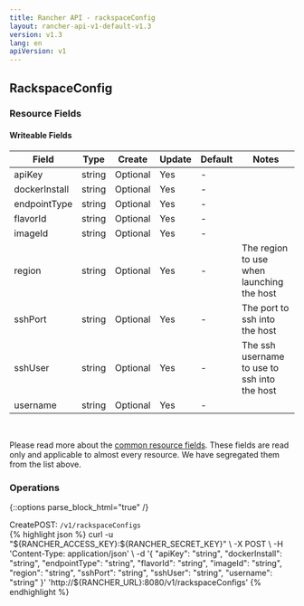 ```yaml
---
title: Rancher API - rackspaceConfig
layout: rancher-api-v1-default-v1.3
version: v1.3
lang: en
apiVersion: v1
---
```


## RackspaceConfig



### Resource Fields

#### Writeable Fields

Field | Type | Create | Update | Default | Notes
---|---|---|---|---|---
apiKey | string | Optional | Yes | - | 
dockerInstall | string | Optional | Yes | - | 
endpointType | string | Optional | Yes | - | 
flavorId | string | Optional | Yes | - | 
imageId | string | Optional | Yes | - | 
region | string | Optional | Yes | - | The region to use when launching the host
sshPort | string | Optional | Yes | - | The port to ssh into the host
sshUser | string | Optional | Yes | - | The ssh username to use to ssh into the host
username | string | Optional | Yes | - | 



<br>

Please read more about the [common resource fields]({{site.baseurl}}/rancher/{{page.version}}/{{page.lang}}/api/{{page.apiVersion}}/common/). These fields are read only and applicable to almost every resource. We have segregated them from the list above.

### Operations
{::options parse_block_html="true" /}
<a id="create"></a>
<div class="action"><span class="header">Create<span class="headerright">POST:  <code>/v1/rackspaceConfigs</code></span></span>
<div class="action-contents"> {% highlight json %}
curl -u "${RANCHER_ACCESS_KEY}:${RANCHER_SECRET_KEY}" \
-X POST \
-H 'Content-Type: application/json' \
-d '{
	"apiKey": "string",
	"dockerInstall": "string",
	"endpointType": "string",
	"flavorId": "string",
	"imageId": "string",
	"region": "string",
	"sshPort": "string",
	"sshUser": "string",
	"username": "string"
}' 'http://${RANCHER_URL}:8080/v1/rackspaceConfigs'
{% endhighlight %}
</div></div>



